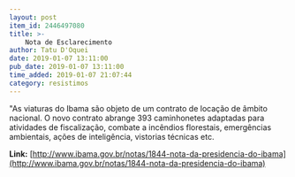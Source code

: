 ```yaml
---
layout: post
item_id: 2446497080
title: >-
    Nota de Esclarecimento
author: Tatu D'Oquei
date: 2019-01-07 13:11:00
pub_date: 2019-01-07 13:11:00
time_added: 2019-01-07 21:07:44
category: resistimos
---
```


"As viaturas do Ibama são objeto de um contrato de locação de âmbito nacional. O novo contrato abrange 393 caminhonetes adaptadas para atividades de fiscalização, combate a incêndios florestais, emergências ambientais, ações de inteligência, vistorias técnicas etc.

**Link:** [http://www.ibama.gov.br/notas/1844-nota-da-presidencia-do-ibama](http://www.ibama.gov.br/notas/1844-nota-da-presidencia-do-ibama)

